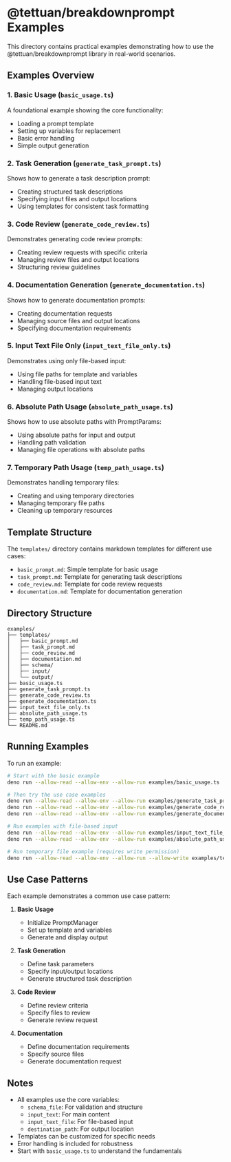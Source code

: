 # @tettuan/breakdownprompt Examples

This directory contains practical examples demonstrating how to use the @tettuan/breakdownprompt library in real-world scenarios.

## Examples Overview

### 1. Basic Usage (`basic_usage.ts`)

A foundational example showing the core functionality:

- Loading a prompt template
- Setting up variables for replacement
- Basic error handling
- Simple output generation

### 2. Task Generation (`generate_task_prompt.ts`)

Shows how to generate a task description prompt:

- Creating structured task descriptions
- Specifying input files and output locations
- Using templates for consistent task formatting

### 3. Code Review (`generate_code_review.ts`)

Demonstrates generating code review prompts:

- Creating review requests with specific criteria
- Managing review files and output locations
- Structuring review guidelines

### 4. Documentation Generation (`generate_documentation.ts`)

Shows how to generate documentation prompts:

- Creating documentation requests
- Managing source files and output locations
- Specifying documentation requirements

### 5. Input Text File Only (`input_text_file_only.ts`)

Demonstrates using only file-based input:

- Using file paths for template and variables
- Handling file-based input text
- Managing output locations

### 6. Absolute Path Usage (`absolute_path_usage.ts`)

Shows how to use absolute paths with PromptParams:

- Using absolute paths for input and output
- Handling path validation
- Managing file operations with absolute paths

### 7. Temporary Path Usage (`temp_path_usage.ts`)

Demonstrates handling temporary files:

- Creating and using temporary directories
- Managing temporary file paths
- Cleaning up temporary resources

## Template Structure

The `templates/` directory contains markdown templates for different use cases:

- `basic_prompt.md`: Simple template for basic usage
- `task_prompt.md`: Template for generating task descriptions
- `code_review.md`: Template for code review requests
- `documentation.md`: Template for documentation generation

## Directory Structure

```
examples/
├── templates/
│   ├── basic_prompt.md
│   ├── task_prompt.md
│   ├── code_review.md
│   ├── documentation.md
│   ├── schema/
│   ├── input/
│   └── output/
├── basic_usage.ts
├── generate_task_prompt.ts
├── generate_code_review.ts
├── generate_documentation.ts
├── input_text_file_only.ts
├── absolute_path_usage.ts
├── temp_path_usage.ts
└── README.md
```

## Running Examples

To run an example:

```bash
# Start with the basic example
deno run --allow-read --allow-env --allow-run examples/basic_usage.ts

# Then try the use case examples
deno run --allow-read --allow-env --allow-run examples/generate_task_prompt.ts
deno run --allow-read --allow-env --allow-run examples/generate_code_review.ts
deno run --allow-read --allow-env --allow-run examples/generate_documentation.ts

# Run examples with file-based input
deno run --allow-read --allow-env --allow-run examples/input_text_file_only.ts
deno run --allow-read --allow-env --allow-run examples/absolute_path_usage.ts

# Run temporary file example (requires write permission)
deno run --allow-read --allow-env --allow-run --allow-write examples/temp_path_usage.ts
```

## Use Case Patterns

Each example demonstrates a common use case pattern:

1. **Basic Usage**
   - Initialize PromptManager
   - Set up template and variables
   - Generate and display output

2. **Task Generation**
   - Define task parameters
   - Specify input/output locations
   - Generate structured task description

3. **Code Review**
   - Define review criteria
   - Specify files to review
   - Generate review request

4. **Documentation**
   - Define documentation requirements
   - Specify source files
   - Generate documentation request

## Notes

- All examples use the core variables:
  - `schema_file`: For validation and structure
  - `input_text`: For main content
  - `input_text_file`: For file-based input
  - `destination_path`: For output location
- Templates can be customized for specific needs
- Error handling is included for robustness
- Start with `basic_usage.ts` to understand the fundamentals
